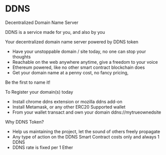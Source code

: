 # DDNS
Decentralized Domain Name Server

DDNS is a service made for you, and also by you

Your decentralized domain name server powered by DDNS token

- Have your unstoppable domain / site today, no one can stop your thoughts
- Reachable on the web anywhere anytime, give a freedom to your voice
- Ethereum powered, like no other smart contract blockchain does
- Get your domain name at a penny cost, no fancy pricing, 

Be the first to name it!

To Register your domain(s) today

- Install chrome ddns extension or mozilla ddns add-on
- Install Metamask, or any other ERC20 Supported wallet
- From your wallet transact and own your domain ddns://mytrueownedsite

Why DDNS Token?

- Help us maintaining the project, let the sound of others freely propagate
- Any type of action on the DDNS Smart Contract costs only and always 1 DDNS
- DDNS rate is fixed per 1 Ether
